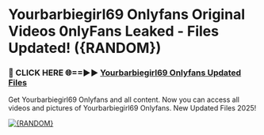# Yourbarbiegirl69 Onlyfans Original Videos 0nlyFans Leaked - Files Updated! ({RANDOM})

<h3>🔴 CLICK HERE 🌐==►► <a href="https://betterlinks.top/A2PfLJ" rel="nofollow">Yourbarbiegirl69 Onlyfans Updated Files</a></h3>

Get Yourbarbiegirl69 Onlyfans and all content. Now you can access all videos and pictures of Yourbarbiegirl69 Onlyfans. New Updated Files 2025!

[![{RANDOM}](https://i.imgur.com/ppqm5kG.gif)](https://betterlinks.top/A2PfLJ)